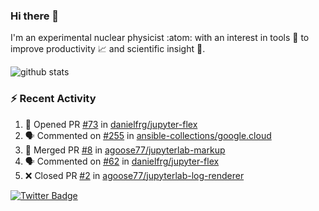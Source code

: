 ### Hi there 👋 

I'm an experimental nuclear physicist :atom: with an interest in tools :wrench: to improve productivity :chart_with_upwards_trend: and scientific insight :telescope:.

![github stats](https://github-readme-stats.vercel.app/api?username=agoose77&show_icons=true&hide_rank=true&hide_title=true&bg_color=30,e76445,904e95&text_color=efe3ec&icon_color=efe3ec)
<!--
**agoose77/agoose77** is a ✨ _special_ ✨ repository because its `README.md` (this file) appears on your GitHub profile.

Here are some ideas to get you started:

- 🔭 I’m currently working on ...
- 🌱 I’m currently learning ...
- 👯 I’m looking to collaborate on ...
- 🤔 I’m looking for help with ...
- 💬 Ask me about ...
- 📫 How to reach me: ...
- 😄 Pronouns: ...
- ⚡ Fun fact: ...
-->

### :zap: Recent Activity
<!--START_SECTION:activity-->
1. 💪 Opened PR [#73](https://github.com/danielfrg/jupyter-flex/pull/73) in [danielfrg/jupyter-flex](https://github.com/danielfrg/jupyter-flex)
2. 🗣 Commented on [#255](https://github.com/ansible-collections/google.cloud/issues/255) in [ansible-collections/google.cloud](https://github.com/ansible-collections/google.cloud)
3. 🎉 Merged PR [#8](https://github.com/agoose77/jupyterlab-markup/pull/8) in [agoose77/jupyterlab-markup](https://github.com/agoose77/jupyterlab-markup)
4. 🗣 Commented on [#62](https://github.com/danielfrg/jupyter-flex/issues/62) in [danielfrg/jupyter-flex](https://github.com/danielfrg/jupyter-flex)
5. ❌ Closed PR [#2](https://github.com/agoose77/jupyterlab-log-renderer/pull/2) in [agoose77/jupyterlab-log-renderer](https://github.com/agoose77/jupyterlab-log-renderer)
<!--END_SECTION:activity-->


[![Twitter Badge](https://img.shields.io/twitter/follow/agoose77?style=flat-square&logo=Twitter&logoColor=white&color=cornflowerblue)](https://twitter.com/agoose77)
